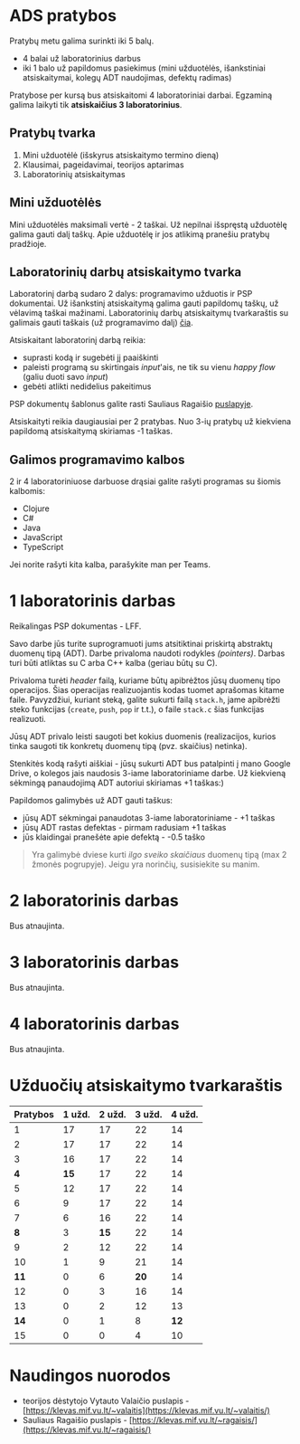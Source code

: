 # ADS pratybos

Pratybų metu galima surinkti iki 5 balų.
- 4 balai už laboratorinius darbus
- iki 1 balo už papildomus pasiekimus (mini užduotėlės, išankstiniai atsiskaitymai, kolegų ADT naudojimas, defektų radimas)

Pratybose per kursą bus atsiskaitomi 4 laboratoriniai darbai. Egzaminą galima laikyti tik **atsiskaičius 3 laboratorinius**.

## Pratybų tvarka

1. Mini užduotėlė (išskyrus atsiskaitymo termino dieną)
2. Klausimai, pageidavimai, teorijos aptarimas
3. Laboratorinių atsiskaitymas

## Mini užduotėlės

Mini užduotėlės maksimali vertė - 2 taškai. Už nepilnai išspręstą užduotėlę galima gauti dalį taškų. Apie užduotėlę ir jos atlikimą pranešiu pratybų pradžioje.

## Laboratorinių darbų atsiskaitymo tvarka

Laboratorinį darbą sudaro 2 dalys: programavimo užduotis ir PSP dokumentai. Už išankstinį atsiskaitymą galima gauti papildomų taškų, už vėlavimą taškai mažinami. Laboratorinių darbų atsiskaitymų tvarkaraštis su galimais gauti taškais (už programavimo dalį) [čia](##Užduočių-atsiskaitymo-tvarkaraštis).

Atsiskaitant laboratorinį darbą reikia:

- suprasti kodą ir sugebėti jį paaiškinti
- paleisti programą su skirtingais _input_'ais, ne tik su vienu _happy flow_ (galiu duoti savo _input_)
- gebėti atlikti nedidelius pakeitimus

PSP dokumentų šablonus galite rasti Sauliaus Ragaišio [puslapyje](https://klevas.mif.vu.lt/~ragaisis/ADS2019/index.html).

Atsiskaityti reikia daugiausiai per 2 pratybas. Nuo 3-ių pratybų už kiekviena papildomą atsiskaitymą skiriamas -1 taškas.

## Galimos programavimo kalbos

2 ir 4 laboratoriniuose darbuose drąsiai galite rašyti programas su šiomis kalbomis:

- Clojure
- C#
- Java
- JavaScript
- TypeScript

Jei norite rašyti kita kalba, parašykite man per Teams.

# 1 laboratorinis darbas

Reikalingas PSP dokumentas - LFF.

Savo darbe jūs turite suprogramuoti jums atsitiktinai priskirtą abstraktų duomenų tipą (ADT). Darbe privaloma naudoti rodykles _(pointers)_. Darbas turi būti atliktas su C arba C++ kalba (geriau būtų su C).

Privaloma turėti _header_ failą, kuriame būtų apibrėžtos jūsų duomenų tipo operacijos. Šias operacijas realizuojantis kodas tuomet aprašomas kitame faile. Pavyzdžiui, kuriant steką, galite sukurti failą `stack.h`, jame apibrėžti steko funkcijas (`create`, `push`, `pop` ir t.t.), o faile `stack.c` šias funkcijas realizuoti.

Jūsų ADT privalo leisti saugoti bet kokius duomenis (realizacijos, kurios tinka saugoti tik konkretų duomenų tipą (pvz. skaičius) netinka).

Stenkitės kodą rašyti aiškiai - jūsų sukurti ADT bus patalpinti į mano Google Drive, o kolegos jais naudosis 3-iame laboratoriniame darbe. Už kiekvieną sėkmingą panaudojimą ADT autoriui skiriamas +1 taškas:)

Papildomos galimybės už ADT gauti taškus:

- jūsų ADT sėkmingai panaudotas 3-iame laboratoriniame - +1 taškas
- jūsų ADT rastas defektas - pirmam radusiam +1 taškas
- jūs klaidingai pranešėte apie defektą - -0.5 taško

> Yra galimybė dviese kurti  _ilgo sveiko skaičiaus_ duomenų tipą (max 2 žmonės pogrupyje). Jeigu yra norinčių, susisiekite su manim.

# 2 laboratorinis darbas
Bus atnaujinta.

# 3 laboratorinis darbas
Bus atnaujinta.

# 4 laboratorinis darbas
Bus atnaujinta.

# Užduočių atsiskaitymo tvarkaraštis

| Pratybos  | 1 užd. | 2 užd. | 3 užd. | 4 užd. |
| --------- | ------ | ------ | ------ | ------ |
| 1   | 17  | 17  | 22  | 14  |
| 2   | 17  | 17  | 22  | 14  |
| 3   | 16  | 17  | 22  | 14  |
|**4**| **15**  | 17  | 22  | 14  |
| 5   | 12  | 17  | 22  | 14  |
| 6   | 9   | 17  | 22  | 14  |
| 7   | 6   | 16  | 22  | 14  |
| **8**   | 3   | **15**  | 22  | 14  |
| 9   | 2   | 12  | 22  | 14  |
| 10  | 1   | 9   | 21  | 14  |
| **11**  | 0   | 6   | **20**  | 14  |
| 12  | 0   | 3   | 16  | 14  |
| 13  | 0   | 2   | 12  | 13  |
| **14**  | 0   | 1   | 8   | **12**  |
| 15  | 0   | 0   | 4   | 10  |

# Naudingos nuorodos
- teorijos dėstytojo Vytauto Valaičio puslapis - [https://klevas.mif.vu.lt/~valaitis](https://klevas.mif.vu.lt/~valaitis/)
- Sauliaus Ragaišio puslapis - [https://klevas.mif.vu.lt/~ragaisis/](https://klevas.mif.vu.lt/~ragaisis/)